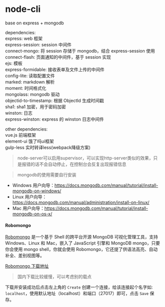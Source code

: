 # node-cli

base on express + mongodb

dependencies:<br>
express: web 框架<br>
express-session: session 中间件<br>
connect-mongo: 将 session 存储于 mongodb，结合 express-session 使用<br>
connect-flash: 页面通知的中间件，基于 session 实现<br>
ejs: 模板<br>
express-formidable: 接收表单及文件上传的中间件<br>
config-lite: 读取配置文件<br>
marked: markdown 解析<br>
moment: 时间格式化<br>
mongolass: mongodb 驱动<br>
objectid-to-timestamp: 根据 ObjectId 生成时间戳<br>
sha1: sha1 加密，用于密码加密<br>
winston: 日志<br>
express-winston: express 的 winston 日志中间件<br>

other dependencies:<br>
vue.js 前端框架<br>
element-ui 饿了吗ui框架<br>
gulp-less 实时转译less(webpack降级方案)<br>

> node-server可以启用supervisor，可以实现http-server类似的效果，只是报错的话不会自动停止，在控制台会反复出现报错信息

> mongodb的使用需要自行安装
- Windows 用户向导：https://docs.mongodb.com/manual/tutorial/install-mongodb-on-windows/
- Linux 用户向导：https://docs.mongodb.com/manual/administration/install-on-linux/
- Mac 用户向导：https://docs.mongodb.com/manual/tutorial/install-mongodb-on-os-x/


#### Robomongo

[Robomongo](https://robomongo.org/) 是一个基于 Shell 的跨平台开源 MongoDB 可视化管理工具，支持 Windows、Linux 和 Mac，嵌入了 JavaScript 引擎和 MongoDB mongo，只要你会使用 mongo shell，你就会使用 Robomongo，它还提了供语法高亮、自动补全、差别视图等。

[Robomongo 下载地址](https://robomongo.org/download)
> 国内下载比较缓慢，可以考虑别的载点

下载并安装成功后点击左上角的 `Create` 创建一个连接，给该连接起个名字如: `localhost`，使用默认地址（localhost）和端口（27017）即可，点击 `Save` 保存。

